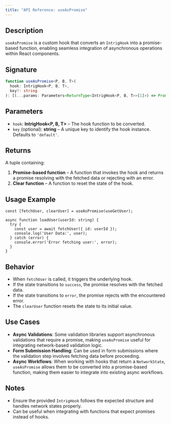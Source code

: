 ```yaml
---
title: "API Reference: useAsPromise"
---
```


## Description
`useAsPromise` is a custom hook that converts an `IntrigHook` into a promise-based function, enabling seamless integration of asynchronous operations within React components.

## Signature
```typescript
function useAsPromise<P, B, T>(
  hook: IntrigHook<P, B, T>, 
  key?: string
): [(...params: Parameters<ReturnType<IntrigHook<P, B, T>>[1]>) => Promise<T>, () => void];
```

## Parameters
- `hook`: **IntrigHook<P, B, T>** – The hook function to be converted.
- `key` (optional): **string** – A unique key to identify the hook instance. Defaults to `'default'`.

## Returns
A tuple containing:
1. **Promise-based function** – A function that invokes the hook and returns a promise resolving with the fetched data or rejecting with an error.
2. **Clear function** – A function to reset the state of the hook.

## Usage Example
```tsx
const [fetchUser, clearUser] = useAsPromise(useGetUser);

async function loadUser(userId: string) {
  try {
    const user = await fetchUser({ id: userId });
    console.log('User Data:', user);
  } catch (error) {
    console.error('Error fetching user:', error);
  }
}
```

## Behavior
- When `fetchUser` is called, it triggers the underlying hook.
- If the state transitions to `success`, the promise resolves with the fetched data.
- If the state transitions to `error`, the promise rejects with the encountered error.
- The `clearUser` function resets the state to its initial value.

## Use Cases
- **Async Validations**: Some validation libraries support asynchronous validations that require a promise, making `useAsPromise` useful for integrating network-based validation logic.
- **Form Submission Handling**: Can be used in form submissions where the validation step involves fetching data before proceeding.
- **Async Workflows**: When working with hooks that return a `NetworkState`, `useAsPromise` allows them to be converted into a promise-based function, making them easier to integrate into existing async workflows.

## Notes
- Ensure the provided `IntrigHook` follows the expected structure and handles network states properly.
- Can be useful when integrating with functions that expect promises instead of hooks.

